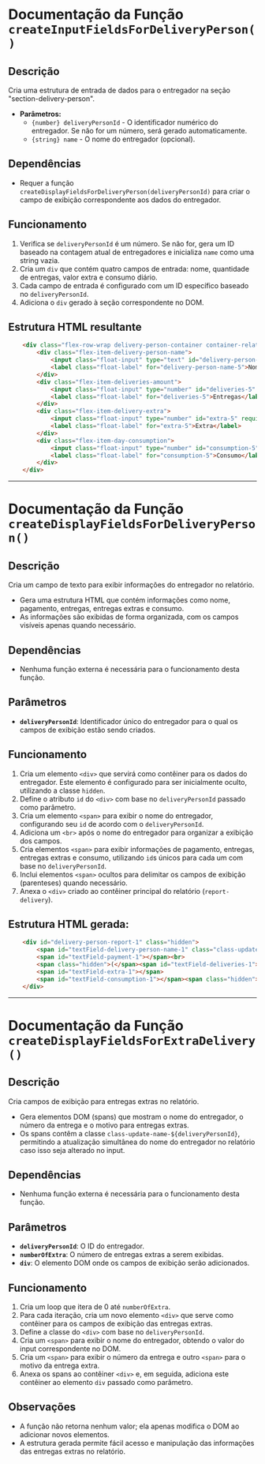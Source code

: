 # Documentação da Função `createInputFieldsForDeliveryPerson()`

## Descrição
Cria uma estrutura de entrada de dados para o entregador na seção "section-delivery-person".

- **Parâmetros:**
  - `{number} deliveryPersonId` - O identificador numérico do entregador. Se não for um número, será gerado automaticamente.
  - `{string} name` - O nome do entregador (opcional).

## Dependências
- Requer a função `createDisplayFieldsForDeliveryPerson(deliveryPersonId)` para criar o campo de exibição correspondente aos dados do entregador.

## Funcionamento
1. Verifica se `deliveryPersonId` é um número. Se não for, gera um ID baseado na contagem atual de entregadores e inicializa `name` como uma string vazia.
2. Cria um `div` que contém quatro campos de entrada: nome, quantidade de entregas, valor extra e consumo diário.
3. Cada campo de entrada é configurado com um ID específico baseado no `deliveryPersonId`.
4. Adiciona o `div` gerado à seção correspondente no DOM.

## Estrutura HTML resultante
```html
    <div class="flex-row-wrap delivery-person-container container-relative">
        <div class="flex-item-delivery-person-name">
            <input class="float-input" type="text" id="delivery-person-name-5" list="datalist-delivery-person" value="" required>
            <label class="float-label" for="delivery-person-name-5">Nome</label>
        </div>
        <div class="flex-item-deliveries-amount">
            <input class="float-input" type="number" id="deliveries-5" required>
            <label class="float-label" for="deliveries-5">Entregas</label>
        </div>
        <div class="flex-item-delivery-extra">
            <input class="float-input" type="number" id="extra-5" required>
            <label class="float-label" for="extra-5">Extra</label>
        </div>
        <div class="flex-item-day-consumption">
            <input class="float-input" type="number" id="consumption-5" required>
            <label class="float-label" for="consumption-5">Consumo</label>
        </div>
    </div>
```

___

# Documentação da Função `createDisplayFieldsForDeliveryPerson()`

## Descrição
Cria um campo de texto para exibir informações do entregador no relatório.

- Gera uma estrutura HTML que contém informações como nome, pagamento, entregas, entregas extras e consumo.
- As informações são exibidas de forma organizada, com os campos visíveis apenas quando necessário.

## Dependências
- Nenhuma função externa é necessária para o funcionamento desta função.

## Parâmetros
- **`deliveryPersonId`**: Identificador único do entregador para o qual os campos de exibição estão sendo criados.

## Funcionamento
1. Cria um elemento `<div>` que servirá como contêiner para os dados do entregador. Este elemento é configurado para ser inicialmente oculto, utilizando a classe `hidden`.
2. Define o atributo `id` do `<div>` com base no `deliveryPersonId` passado como parâmetro.
3. Cria um elemento `<span>` para exibir o nome do entregador, configurando seu `id` de acordo com o `deliveryPersonId`.
4. Adiciona um `<br>` após o nome do entregador para organizar a exibição dos campos.
5. Cria elementos `<span>` para exibir informações de pagamento, entregas, entregas extras e consumo, utilizando `id`s únicos para cada um com base no `deliveryPersonId`.
6. Inclui elementos `<span>` ocultos para delimitar os campos de exibição (parenteses) quando necessário.
7. Anexa o `<div>` criado ao contêiner principal do relatório (`report-delivery`).

## Estrutura HTML gerada:
```html
    <div id="delivery-person-report-1" class="hidden">
        <span id="textField-delivery-person-name-1" class="class-update-name-1"></span>:
        <span id="textField-payment-1"></span><br>
        <span class="hidden">(</span><span id="textField-deliveries-1"></span>
        <span id="textField-extra-1"></span>
        <span id="textField-consumption-1"></span><span class="hidden">)</span>
    </div>
```

___

# Documentação da Função `createDisplayFieldsForExtraDelivery()`

## Descrição
Cria campos de exibição para entregas extras no relatório.

- Gera elementos DOM (spans) que mostram o nome do entregador, o número da entrega e o motivo para entregas extras.
- Os spans contêm a classe `class-update-name-${deliveryPersonId}`, permitindo a atualização simultânea do nome do entregador no relatório caso isso seja alterado no input.

## Dependências
- Nenhuma função externa é necessária para o funcionamento desta função.

## Parâmetros
- **`deliveryPersonId`**: O ID do entregador.
- **`numberOfExtra`**: O número de entregas extras a serem exibidas.
- **`div`**: O elemento DOM onde os campos de exibição serão adicionados.

## Funcionamento
1. Cria um loop que itera de 0 até `numberOfExtra`.
2. Para cada iteração, cria um novo elemento `<div>` que serve como contêiner para os campos de exibição das entregas extras.
3. Define a classe do `<div>` com base no `deliveryPersonId`.
4. Cria um `<span>` para exibir o nome do entregador, obtendo o valor do input correspondente no DOM.
5. Cria um `<span>` para exibir o número da entrega e outro `<span>` para o motivo da entrega extra.
6. Anexa os spans ao contêiner `<div>` e, em seguida, adiciona este contêiner ao elemento `div` passado como parâmetro.

## Observações
- A função não retorna nenhum valor; ela apenas modifica o DOM ao adicionar novos elementos.
- A estrutura gerada permite fácil acesso e manipulação das informações das entregas extras no relatório.


